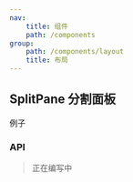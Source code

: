 ```yaml
---
nav:
    title: 组件
    path: /components
group:
    path: /components/layout
    title: 布局
---
```


## SplitPane 分割面板

例子

<code src="./__demo__/basis.tsx"></code>

### API

> 正在编写中
